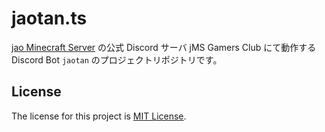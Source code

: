 # jaotan.ts

[jao Minecraft Server](https://jaoafa.com) の公式 Discord サーバ jMS Gamers Club にて動作する Discord Bot `jaotan` のプロジェクトリポジトリです。

## License

The license for this project is [MIT License](LICENSE).

